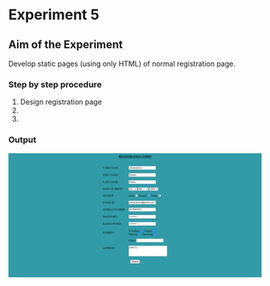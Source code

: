 # Experiment 5

## Aim of the Experiment
Develop static pages (using only HTML) of normal registration page.

### Step by step procedure
1. Design registration page
2.
3.

### Output
![output](WT1.png)
